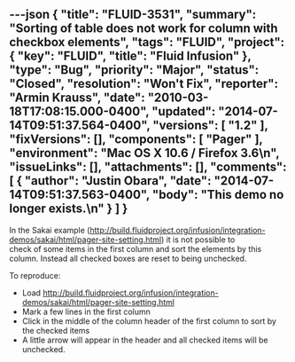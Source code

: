 ---json
{
  "title": "FLUID-3531",
  "summary": "Sorting of table does not work for column with checkbox elements",
  "tags": "FLUID",
  "project": {
    "key": "FLUID",
    "title": "Fluid Infusion"
  },
  "type": "Bug",
  "priority": "Major",
  "status": "Closed",
  "resolution": "Won't Fix",
  "reporter": "Armin Krauss",
  "date": "2010-03-18T17:08:15.000-0400",
  "updated": "2014-07-14T09:51:37.564-0400",
  "versions": [
    "1.2"
  ],
  "fixVersions": [],
  "components": [
    "Pager"
  ],
  "environment": "Mac OS X 10.6 / Firefox 3.6\n",
  "issueLinks": [],
  "attachments": [],
  "comments": [
    {
      "author": "Justin Obara",
      "date": "2014-07-14T09:51:37.563-0400",
      "body": "This demo no longer exists.\n"
    }
  ]
}
---
In the Sakai example (<http://build.fluidproject.org/infusion/integration-demos/sakai/html/pager-site-setting.html>) it is not possible to\
check of some items in the first column and sort the elements by this column. Instead all checked boxes are reset to being unchecked.

To reproduce:

* Load <http://build.fluidproject.org/infusion/integration-demos/sakai/html/pager-site-setting.html>
* Mark a few lines in the first column
* Click in the middle of the column header of the first column to sort by the checked items
* A little arrow will appear in the header and all checked items will be unchecked.

        